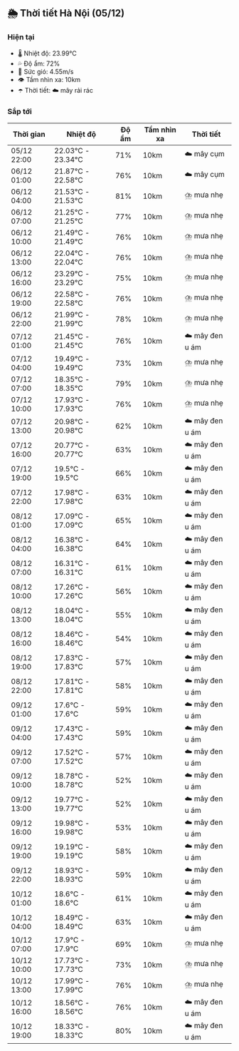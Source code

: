 ## 🌦️ Thời tiết Hà Nội (05/12)

### Hiện tại

- 🌡️ Nhiệt độ: 23.99℃
- 💦 Độ ẩm: 72%
- 💨 Sức gió: 4.55m/s
- 👁️ Tầm nhìn xa: 10km
- ☂️ Thời tiết: ☁️ mây rải rác

### Sắp tới

| Thời gian | Nhiệt độ | Độ ẩm | Tầm nhìn xa | Thời tiết |
| --- | --- | --- | --- | --- |
| 05/12 22:00 | 22.03℃ - 23.34℃ | 71% | 10km | ☁️ mây cụm |
| 06/12 01:00 | 21.87℃ - 22.58℃ | 76% | 10km | ☁️ mây cụm |
| 06/12 04:00 | 21.53℃ - 21.53℃ | 81% | 10km | ⛈️ mưa nhẹ |
| 06/12 07:00 | 21.25℃ - 21.25℃ | 77% | 10km | ⛈️ mưa nhẹ |
| 06/12 10:00 | 21.49℃ - 21.49℃ | 76% | 10km | ⛈️ mưa nhẹ |
| 06/12 13:00 | 22.04℃ - 22.04℃ | 76% | 10km | ⛈️ mưa nhẹ |
| 06/12 16:00 | 23.29℃ - 23.29℃ | 75% | 10km | ⛈️ mưa nhẹ |
| 06/12 19:00 | 22.58℃ - 22.58℃ | 76% | 10km | ⛈️ mưa nhẹ |
| 06/12 22:00 | 21.99℃ - 21.99℃ | 78% | 10km | ⛈️ mưa nhẹ |
| 07/12 01:00 | 21.45℃ - 21.45℃ | 76% | 10km | ☁️ mây đen u ám |
| 07/12 04:00 | 19.49℃ - 19.49℃ | 73% | 10km | ⛈️ mưa nhẹ |
| 07/12 07:00 | 18.35℃ - 18.35℃ | 79% | 10km | ⛈️ mưa nhẹ |
| 07/12 10:00 | 17.93℃ - 17.93℃ | 76% | 10km | ⛈️ mưa nhẹ |
| 07/12 13:00 | 20.98℃ - 20.98℃ | 62% | 10km | ☁️ mây đen u ám |
| 07/12 16:00 | 20.77℃ - 20.77℃ | 63% | 10km | ☁️ mây đen u ám |
| 07/12 19:00 | 19.5℃ - 19.5℃ | 66% | 10km | ☁️ mây đen u ám |
| 07/12 22:00 | 17.98℃ - 17.98℃ | 63% | 10km | ☁️ mây đen u ám |
| 08/12 01:00 | 17.09℃ - 17.09℃ | 65% | 10km | ☁️ mây đen u ám |
| 08/12 04:00 | 16.38℃ - 16.38℃ | 64% | 10km | ☁️ mây đen u ám |
| 08/12 07:00 | 16.31℃ - 16.31℃ | 61% | 10km | ☁️ mây đen u ám |
| 08/12 10:00 | 17.26℃ - 17.26℃ | 56% | 10km | ☁️ mây đen u ám |
| 08/12 13:00 | 18.04℃ - 18.04℃ | 55% | 10km | ☁️ mây đen u ám |
| 08/12 16:00 | 18.46℃ - 18.46℃ | 54% | 10km | ☁️ mây đen u ám |
| 08/12 19:00 | 17.83℃ - 17.83℃ | 57% | 10km | ☁️ mây đen u ám |
| 08/12 22:00 | 17.81℃ - 17.81℃ | 58% | 10km | ☁️ mây đen u ám |
| 09/12 01:00 | 17.6℃ - 17.6℃ | 59% | 10km | ☁️ mây đen u ám |
| 09/12 04:00 | 17.43℃ - 17.43℃ | 59% | 10km | ☁️ mây đen u ám |
| 09/12 07:00 | 17.52℃ - 17.52℃ | 57% | 10km | ☁️ mây đen u ám |
| 09/12 10:00 | 18.78℃ - 18.78℃ | 52% | 10km | ☁️ mây đen u ám |
| 09/12 13:00 | 19.77℃ - 19.77℃ | 52% | 10km | ☁️ mây đen u ám |
| 09/12 16:00 | 19.98℃ - 19.98℃ | 53% | 10km | ☁️ mây đen u ám |
| 09/12 19:00 | 19.19℃ - 19.19℃ | 58% | 10km | ☁️ mây đen u ám |
| 09/12 22:00 | 18.93℃ - 18.93℃ | 59% | 10km | ☁️ mây đen u ám |
| 10/12 01:00 | 18.6℃ - 18.6℃ | 61% | 10km | ☁️ mây đen u ám |
| 10/12 04:00 | 18.49℃ - 18.49℃ | 63% | 10km | ☁️ mây đen u ám |
| 10/12 07:00 | 17.9℃ - 17.9℃ | 69% | 10km | ⛈️ mưa nhẹ |
| 10/12 10:00 | 17.73℃ - 17.73℃ | 73% | 10km | ⛈️ mưa nhẹ |
| 10/12 13:00 | 17.99℃ - 17.99℃ | 76% | 10km | ⛈️ mưa nhẹ |
| 10/12 16:00 | 18.56℃ - 18.56℃ | 76% | 10km | ☁️ mây đen u ám |
| 10/12 19:00 | 18.33℃ - 18.33℃ | 80% | 10km | ☁️ mây đen u ám |
